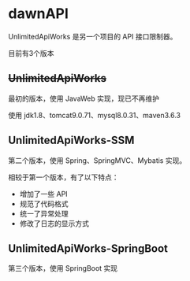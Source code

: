 # dawnAPI

UnlimitedApiWorks 是另一个项目的 API 接口限制器。

目前有3个版本

## ~~UnlimitedApiWorks~~

最初的版本，使用 JavaWeb 实现，现已不再维护

使用 jdk1.8、tomcat9.0.71、mysql8.0.31、maven3.6.3

## UnlimitedApiWorks-SSM

第二个版本，使用 Spring、SpringMVC、Mybatis 实现。

相较于第一个版本，有了以下特点：

- 增加了一些 API
- 规范了代码格式
- 统一了异常处理
- 修改了日志的显示方式

## UnlimitedApiWorks-SpringBoot

第三个版本，使用 SpringBoot 实现
